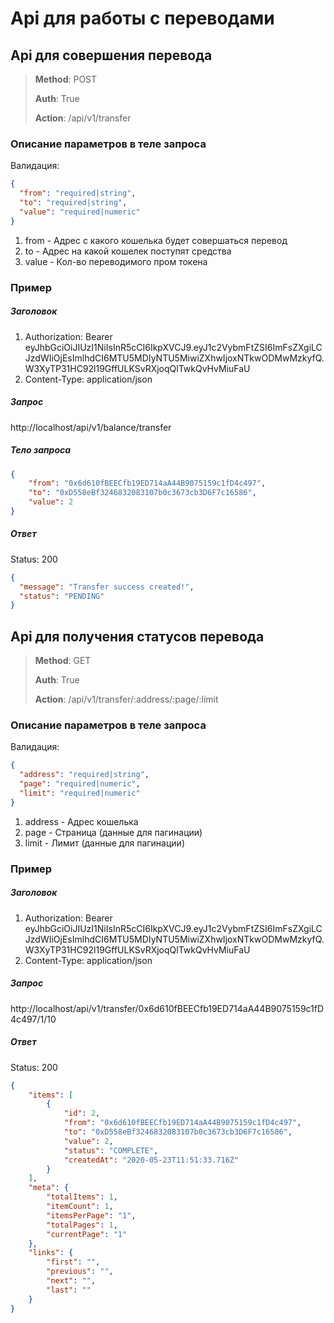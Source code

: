 # Api для работы с переводами

## Api для совершения перевода

> **Method**: POST
>
> **Auth**: True
>
> **Action**: /api/v1/transfer

### Описание параметров в теле запроса

Валидация:
```json
{
  "from": "required|string",
  "to": "required|string",
  "value": "required|numeric"
}
```

1. from - Адрес с какого кошелька будет совершаться перевод
2. to - Адрес на какой кошелек поступят средства
3. value - Кол-во переводимого пром токена

### Пример

##### Заголовок
1. Authorization: Bearer eyJhbGciOiJIUzI1NiIsInR5cCI6IkpXVCJ9.eyJ1c2VybmFtZSI6ImFsZXgiLCJzdWIiOjEsImlhdCI6MTU5MDIyNTU5MiwiZXhwIjoxNTkwODMwMzkyfQ.W3XyTP31HC92l19GffULKSvRXjoqQlTwkQvHvMiuFaU
2. Content-Type: application/json

##### Запрос
http://localhost/api/v1/balance/transfer

##### Тело запроса
```json
{
	"from": "0x6d610fBEECfb19ED714aA44B9075159c1fD4c497",
	"to": "0xD558eBf3246832083107b0c3673cb3D6F7c16586",
	"value": 2 
}
```

##### Ответ

Status: 200

```json
{
  "message": "Transfer success created!",
  "status": "PENDING"
}
```

## Api для получения статусов перевода

> **Method**: GET
>
> **Auth**: True
>
> **Action**: /api/v1/transfer/:address/:page/:limit

### Описание параметров в теле запроса

Валидация:
```json
{
  "address": "required|string",
  "page": "required|numeric",
  "limit": "required|numeric"
}
```

1. address - Адрес кошелька
2. page - Страница (данные для пагинации)
3. limit - Лимит (данные для пагинации)

### Пример

##### Заголовок
1. Authorization: Bearer eyJhbGciOiJIUzI1NiIsInR5cCI6IkpXVCJ9.eyJ1c2VybmFtZSI6ImFsZXgiLCJzdWIiOjEsImlhdCI6MTU5MDIyNTU5MiwiZXhwIjoxNTkwODMwMzkyfQ.W3XyTP31HC92l19GffULKSvRXjoqQlTwkQvHvMiuFaU
2. Content-Type: application/json

##### Запрос
http://localhost/api/v1/transfer/0x6d610fBEECfb19ED714aA44B9075159c1fD4c497/1/10

##### Ответ

Status: 200

```json
{
    "items": [
        {
            "id": 2,
            "from": "0x6d610fBEECfb19ED714aA44B9075159c1fD4c497",
            "to": "0xD558eBf3246832083107b0c3673cb3D6F7c16586",
            "value": 2,
            "status": "COMPLETE",
            "createdAt": "2020-05-23T11:51:33.716Z"
        }
    ],
    "meta": {
        "totalItems": 1,
        "itemCount": 1,
        "itemsPerPage": "1",
        "totalPages": 1,
        "currentPage": "1"
    },
    "links": {
        "first": "",
        "previous": "",
        "next": "",
        "last": ""
    }
}
```


